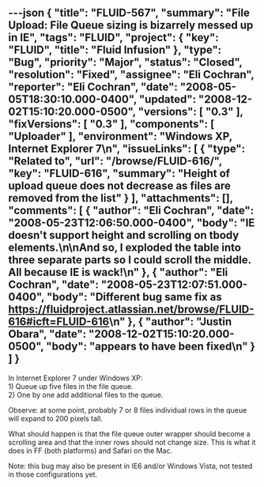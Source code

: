 ---json
{
  "title": "FLUID-567",
  "summary": "File Upload: File Queue sizing is bizarrely messed up in IE",
  "tags": "FLUID",
  "project": {
    "key": "FLUID",
    "title": "Fluid Infusion"
  },
  "type": "Bug",
  "priority": "Major",
  "status": "Closed",
  "resolution": "Fixed",
  "assignee": "Eli Cochran",
  "reporter": "Eli Cochran",
  "date": "2008-05-05T18:30:10.000-0400",
  "updated": "2008-12-02T15:10:20.000-0500",
  "versions": [
    "0.3"
  ],
  "fixVersions": [
    "0.3"
  ],
  "components": [
    "Uploader"
  ],
  "environment": "Windows XP, Internet Explorer 7\n",
  "issueLinks": [
    {
      "type": "Related to",
      "url": "/browse/FLUID-616/",
      "key": "FLUID-616",
      "summary": "Height of upload queue does not decrease as files are removed from the list"
    }
  ],
  "attachments": [],
  "comments": [
    {
      "author": "Eli Cochran",
      "date": "2008-05-23T12:06:50.000-0400",
      "body": "IE doesn't support height and scrolling on tbody elements.\n\nAnd so, I exploded the table into three separate parts so I could scroll the middle. All because IE is wack!\n"
    },
    {
      "author": "Eli Cochran",
      "date": "2008-05-23T12:07:51.000-0400",
      "body": "Different bug same fix as <https://fluidproject.atlassian.net/browse/FLUID-616#icft=FLUID-616>\n"
    },
    {
      "author": "Justin Obara",
      "date": "2008-12-02T15:10:20.000-0500",
      "body": "appears to have been fixed\n"
    }
  ]
}
---
In Internet Explorer 7 under Windows XP: \
1\) Queue up five files in the file queue. \
2\) One by one add additional files to the queue.

Observe: at some point, probably 7 or 8 files individual  rows in the queue will expand to 200 pixels tall.&#x20;

What should happen is that the file queue outer wrapper should become a scrolling area and that the inner rows should not change size. This is what it does in FF (both platforms) and Safari on the Mac.&#x20;

Note: this bug may also be present in IE6 and/or Windows Vista, not tested in those configurations yet.&#x20;

        